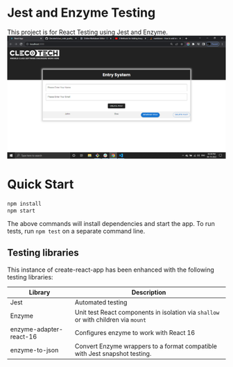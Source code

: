 # Jest and Enzyme Testing

This project is for React Testing using Jest and Enzyme.
![Image!](./Image/DemoScreen.png)

# Quick Start

```
npm install
npm start
```

The above commands will install dependencies and start the app. To run tests, run `npm test` on a separate command line.

## Testing libraries

This instance of create-react-app has been enhanced with the following testing libraries:

| Library                 | Description                                                                        |
| ----------------------- | ---------------------------------------------------------------------------------- |
| Jest                    | Automated testing                                                                  |
| Enzyme                  | Unit test React components in isolation via `shallow` or with children via `mount` |
| enzyme-adapter-react-16 | Configures enzyme to work with React 16                                            |
| enzyme-to-json          | Convert Enzyme wrappers to a format compatible with Jest snapshot testing.         |
